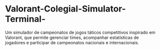 # Valorant-Colegial-Simulator-Terminal-
Um simulador de campeonatos de jogos táticos competitivos inspirado em Valorant, que permite gerenciar times, acompanhar estatísticas de jogadores e participar de campeonatos nacionais e internacionais.
